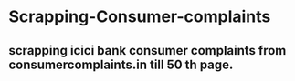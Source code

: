 # Scrapping-Consumer-complaints

## scrapping icici bank consumer complaints from consumercomplaints.in till 50 th page.

